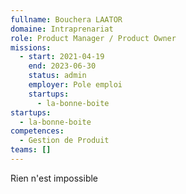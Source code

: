 ```yaml
---
fullname: Bouchera LAATOR
domaine: Intraprenariat
role: Product Manager / Product Owner
missions:
  - start: 2021-04-19
    end: 2023-06-30
    status: admin
    employer: Pole emploi
    startups:
      - la-bonne-boite
startups:
  - la-bonne-boite
competences:
  - Gestion de Produit
teams: []
---
```

Rien n'est impossible